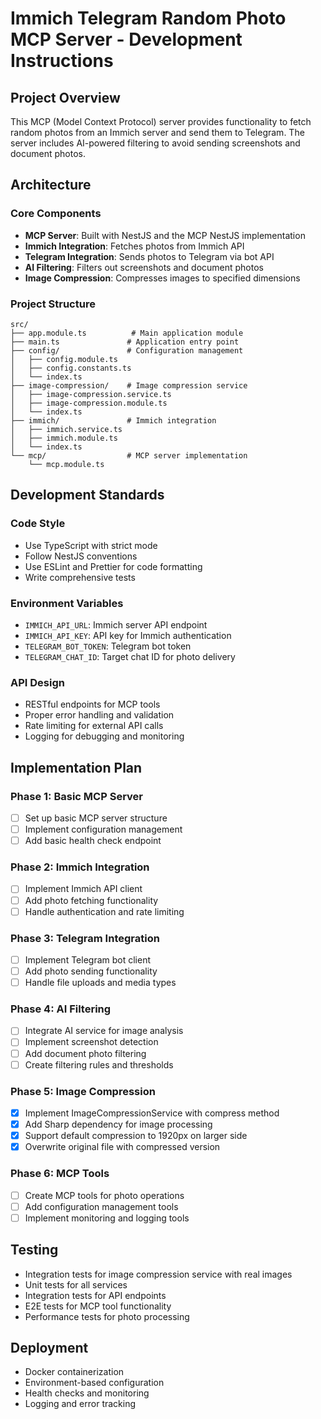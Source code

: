 # Immich Telegram Random Photo MCP Server - Development Instructions

## Project Overview

This MCP (Model Context Protocol) server provides functionality to fetch random photos from an Immich server and send them to Telegram. The server includes AI-powered filtering to avoid sending screenshots and document photos.

## Architecture

### Core Components

- **MCP Server**: Built with NestJS and the MCP NestJS implementation
- **Immich Integration**: Fetches photos from Immich API
- **Telegram Integration**: Sends photos to Telegram via bot API
- **AI Filtering**: Filters out screenshots and document photos
- **Image Compression**: Compresses images to specified dimensions

### Project Structure

```
src/
├── app.module.ts          # Main application module
├── main.ts               # Application entry point
├── config/               # Configuration management
│   ├── config.module.ts
│   ├── config.constants.ts
│   └── index.ts
├── image-compression/    # Image compression service
│   ├── image-compression.service.ts
│   ├── image-compression.module.ts
│   └── index.ts
├── immich/               # Immich integration
│   ├── immich.service.ts
│   ├── immich.module.ts
│   └── index.ts
└── mcp/                  # MCP server implementation
    └── mcp.module.ts
```

## Development Standards

### Code Style

- Use TypeScript with strict mode
- Follow NestJS conventions
- Use ESLint and Prettier for code formatting
- Write comprehensive tests

### Environment Variables

- `IMMICH_API_URL`: Immich server API endpoint
- `IMMICH_API_KEY`: API key for Immich authentication
- `TELEGRAM_BOT_TOKEN`: Telegram bot token
- `TELEGRAM_CHAT_ID`: Target chat ID for photo delivery

### API Design

- RESTful endpoints for MCP tools
- Proper error handling and validation
- Rate limiting for external API calls
- Logging for debugging and monitoring

## Implementation Plan

### Phase 1: Basic MCP Server

- [ ] Set up basic MCP server structure
- [ ] Implement configuration management
- [ ] Add basic health check endpoint

### Phase 2: Immich Integration

- [ ] Implement Immich API client
- [ ] Add photo fetching functionality
- [ ] Handle authentication and rate limiting

### Phase 3: Telegram Integration

- [ ] Implement Telegram bot client
- [ ] Add photo sending functionality
- [ ] Handle file uploads and media types

### Phase 4: AI Filtering

- [ ] Integrate AI service for image analysis
- [ ] Implement screenshot detection
- [ ] Add document photo filtering
- [ ] Create filtering rules and thresholds

### Phase 5: Image Compression

- [x] Implement ImageCompressionService with compress method
- [x] Add Sharp dependency for image processing
- [x] Support default compression to 1920px on larger side
- [x] Overwrite original file with compressed version

### Phase 6: MCP Tools

- [ ] Create MCP tools for photo operations
- [ ] Add configuration management tools
- [ ] Implement monitoring and logging tools

## Testing

- Integration tests for image compression service with real images
- Unit tests for all services
- Integration tests for API endpoints
- E2E tests for MCP tool functionality
- Performance tests for photo processing

## Deployment

- Docker containerization
- Environment-based configuration
- Health checks and monitoring
- Logging and error tracking
